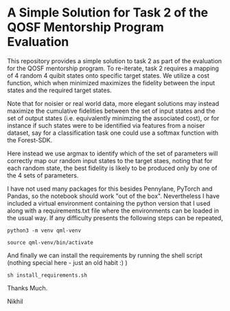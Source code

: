 # A Simple Solution for Task 2 of the QOSF Mentorship Program Evaluation

This repository provides a simple solution to task 2 as part of the evaluation for the QOSF mentorship program. To re-iterate, task 2 requires a mapping of 4 random 4 quibit states onto specific target states. We utilize a cost function, which when minimized maximizes the fidelity between the input states and the required target states. 

Note that for noisier or real world data, more elegant solutions may instead maximize the cumulative fidelities between the set of input states and the set of output states (i.e. equivalently minimzing the associated cost), or for instance if such states were to be identified via features from a noiser dataset, say for a classification task one could use a softmax function with the Forest-SDK. 

Here instead we use argmax to identify which of the set of parameters will correctly map our random input states to the target staes, noting that for each random state, the best fidelity is likely to be produced only by one of the 4 sets of parameters.

I have not used many packages for this besides Pennylane, PyTorch and Pandas, so the notebook should work "out of the box". Nevertheless I have included a virtual environment containing the python version that I used along with a requirements.txt file where the environments can be loaded in the usual way. If any difficulty presents the following steps can be repeated, 

```python3 -m venv qml-venv```

```source qml-venv/bin/activate``` 

And finally we can install the requirements by running the shell script (nothing special here - just an old habit :) )

```sh install_requirements.sh```

Thanks Much. 

Nikhil
